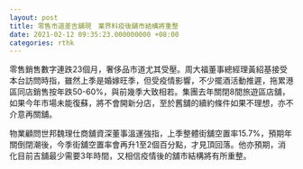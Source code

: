 ```yaml
---
layout: post
title: 零售市道差吉舖現　業界料疫後舖市結構將重整
date: 2021-02-12 09:35:23.000000000 +08:00
categories: rthk
---
```


零售銷售數字連跌23個月，奢侈品市道尤其受壓。周大福董事總經理黃紹基接受本台訪問時指，雖然上季是婚嫁旺季，但受疫情影響，不少擺酒活動推遲，拖累港區同店銷售按年跌50-60%，與前幾季大致相若。集團去年關閉8間旅遊區店舖，如果今年市場未能復蘇，將不會開新分店，至於舊舖的續約條件如果不理想，亦不介意再關舖。

物業顧問世邦魏理仕商舖資深董事溫運強指，上季整體街舖空置率15.7%，預期年關倒閉潮後，今季街舖空置率會再升1至2個百分點，才見頂回落。他亦預期，消化目前吉舖最少需要3年時間，又相信疫情後的舖市結構將有所重整。
